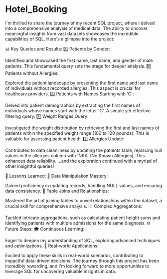 # Hotel_Booking

I'm thrilled to share the journey of my recent SQL project, where I delved into a comprehensive analysis of medical data. The ability to uncover meaningful insights from vast datasets showcases the incredible capabilities of SQL. Here's a glimpse into the project:


📊 Key Queries and Results:
1️⃣ Patients by Gender:

Identified and showcased the first name, last name, and gender of male patients. This fundamental query sets the stage for deeper analysis.
2️⃣ Patients without Allergies:

Explored the patient landscape by presenting the first name and last name of individuals without recorded allergies. This aspect is crucial for healthcare providers.
3️⃣ Patients with Names Starting with 'C':

Delved into patient demographics by extracting the first names of individuals whose names start with the letter 'C'. A simple yet effective filtering query.
4️⃣ Weight Ranges Query:

Investigated the weight distribution by retrieving the first and last names of patients within the specified weight range (100 to 120 pounds). This is valuable for assessing patient health.
5️⃣ Allergies Update:

Contributed to data cleanliness by updating the patients table, replacing null values in the allergies column with 'NKA' (No Known Allergies). This enhances data reliability.
...and the exploration continued with a myriad of other insightful queries!

🧠 Lessons Learned:
🔄 Data Manipulation Mastery:

Gained proficiency in updating records, handling NULL values, and ensuring data consistency.
🤝 Table Joins and Relationships:

Mastered the art of joining tables to unveil relationships within the dataset, a crucial skill for comprehensive analysis.
📈 Complex Aggregations:

Tackled intricate aggregations, such as calculating patient height sums and identifying patients with multiple admissions for the same diagnosis.
🌐 Future Steps:
🎓 Continuous Learning:

Eager to deepen my understanding of SQL, exploring advanced techniques and optimizations.
🚀 Real-world Applications:

Excited to apply these skills in real-world scenarios, contributing to impactful data-driven decisions.
The journey through this project has been incredibly rewarding, and I'm looking forward to more opportunities to leverage SQL for uncovering valuable insights in data.
